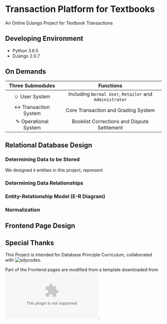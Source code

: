 # Transaction Platform for Textbooks
An Online DJango Project for Textbook Transactions

## Developing Environment
* Python 3.6.5
* DJango 2.0.7

## On Demands
| Three Submodules | Functions |
| :-: | :-: |
| ☺ User System | Including `Normal User`, `Retailer` and `Administrator` |
| ↔ Transaction System | Core Transaction and Grading System |
| ✎ Operational System | Booklist Corrections and Dispute Settlement |

## Relational Database Design
### Determining Data to be Stored
We designed `8` entities in this project, represent 
### Determining Data Relationships

### Entity-Relationship Model (E-R Diagram)

### Normalization

## Frontend Page Design

## Special Thanks
This Project is intended for Database Principle Curriculum, collaborated with ![sdycodes](https://github.com/sdycodes/DatabasePro).

Part of the Frontend pages are modified from a template downloaded from ![Template Website](www.cssmoban.com).

